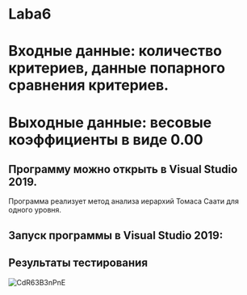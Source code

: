 # Laba6
# Входные данные: количество критериев, данные попарного сравнения критериев.
# Выходные данные: весовые коэффициенты в виде 0.00

## Программу можно открыть в Visual Studio 2019.

 Программа реализует метод анализа иерархий Томаса Саати для одного уровня.

## Запуск программы в Visual Studio 2019:

## Результаты тестирования
![CdR63B3nPnE](https://user-images.githubusercontent.com/90498579/142769660-d56682c5-7077-4c2d-8233-641d1519b9d9.jpg)

